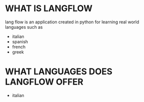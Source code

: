 # WHAT IS LANGFLOW
lang flow is an application created in python for learning real world languages such as

* italian
* spanish
* french
* greek

# WHAT LANGUAGES DOES LANGFLOW OFFER
* italian